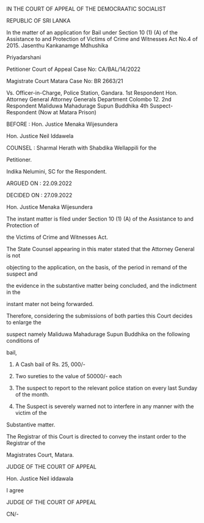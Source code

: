 IN THE COURT OF APPEAL OF THE DEMOCRAATIC SOCIALIST

REPUBLIC OF SRI LANKA

In the matter of an application for Bail under Section 10 (1) (A) of the Assistance to and Protection of Victims of Crime and Witnesses Act No.4 of 2015. Jasenthu Kankanamge Mdhushika

Priyadarshani

Petitioner Court of Appeal Case No: CA/BAL/14/2022

Magistrate Court Matara Case No: BR 2663/21

Vs. Officer-in-Charge, Police Station, Gandara. 1st Respondent Hon. Attorney General Attorney Generals Department Colombo 12. 2nd Respondent Maliduwa Mahadurage Supun Buddhika 4th Suspect-Respondent (Now at Matara Prison)

BEFORE : Hon. Justice Menaka Wijesundera

Hon. Justice Neil Iddawela

COUNSEL : Sharmal Herath with Shabdika Wellappili for the

Petitioner.

Indika Nelumini, SC for the Respondent.

ARGUED ON : 22.09.2022

DECIDED ON : 27.09.2022

Hon. Justice Menaka Wijesundera

The instant matter is filed under Section 10 (1) (A) of the Assistance to and Protection of

the Victims of Crime and Witnesses Act.

The State Counsel appearing in this mater stated that the Attorney General is not

objecting to the application, on the basis, of the period in remand of the suspect and

the evidence in the substantive matter being concluded, and the indictment in the

instant mater not being forwarded.

Therefore, considering the submissions of both parties this Court decides to enlarge the

suspect namely Maliduwa Mahadurage Supun Buddhika on the following conditions of

bail,

1. A Cash bail of Rs. 25, 000/-

2. Two sureties to the value of 50000/- each

3. The suspect to report to the relevant police station on every last Sunday of the month.

4. The Suspect is severely warned not to interfere in any manner with the victim of the

Substantive matter.

The Registrar of this Court is directed to convey the instant order to the Registrar of the

Magistrates Court, Matara.

JUDGE OF THE COURT OF APPEAL

Hon. Justice Neil iddawala

I agree

JUDGE OF THE COURT OF APPEAL

CN/-